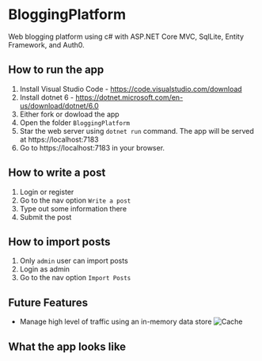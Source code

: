 
# BloggingPlatform
Web blogging platform using c# with ASP.NET Core MVC, SqlLite, Entity Framework, and Auth0.

## How to run the app 
1. Install Visual Studio Code - https://code.visualstudio.com/download
2. Install dotnet 6 - https://dotnet.microsoft.com/en-us/download/dotnet/6.0
3. Either fork or dowload the app
4. Open the folder `BloggingPlatform`
5. Star the web server using `dotnet run` command. The app will be served at https://localhost:7183
6. Go to https://localhost:7183 in your browser.

## How to write a post
1. Login or register
2. Go to the nav option `Write a post`
3. Type out some information there
4. Submit the post 

## How to import posts
1. Only `admin` user can import posts
2. Login as admin 
3. Go to the nav option `Import Posts`



## Future Features
- Manage high level of traffic using an in-memory data store
![Cache](https://user-images.githubusercontent.com/42942167/181866596-9c92e063-33a1-4116-9901-741094a62190.png)

## What the app looks like
